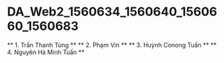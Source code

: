 # DA_Web2_1560634_1560640_1560660_1560683

** 1.   Trần Thanh Tùng **
** 2.   Phạm Vin **
** 3.   Huỳnh Conong Tuấn **
** 4.   Nguyên Hà Minh Tuấn **